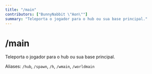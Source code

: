 ```yaml
---
title: "/main"
contributors: ["BunnyNabbit \"Aon\""]
summary: "Teleporta o jogador para o hub ou sua base principal."
---
```


# /main

Teleporta o jogador para o hub ou sua base principal.

Aliases: `/hub`, `/spawn`, `/h`, `/wmain`, `/worldmain`